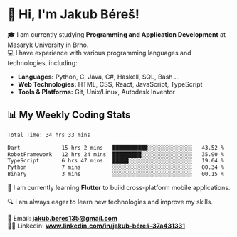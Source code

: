 # 👋 Hi, I'm Jakub Béreš!

🎓 I am currently studying **Programming and Application Development** at Masaryk University in Brno.  
💻 I have experience with various programming languages and technologies, including:  
   - **Languages:** Python, C, Java, C#, Haskell, SQL, Bash ...  
   - **Web Technologies:** HTML, CSS, React, JavaScript, TypeScript  
   - **Tools & Platforms:** Git, Unix/Linux, Autodesk Inventor

## 📊 My Weekly Coding Stats
<!--START_SECTION:waka-->

```txt
Total Time: 34 hrs 33 mins

Dart             15 hrs 2 mins   ███████████░░░░░░░░░░░░░░   43.52 %
RobotFramework   12 hrs 24 mins  █████████░░░░░░░░░░░░░░░░   35.90 %
TypeScript       6 hrs 47 mins   █████░░░░░░░░░░░░░░░░░░░░   19.64 %
Python           7 mins          ░░░░░░░░░░░░░░░░░░░░░░░░░   00.34 %
Binary           3 mins          ░░░░░░░░░░░░░░░░░░░░░░░░░   00.15 %
```

<!--END_SECTION:waka-->

🚀 I am currently learning **Flutter** to build cross-platform mobile applications.  

🔍 I am always eager to learn new technologies and improve my skills.  

📩 Email:        **jakub.beres135@gmail.com**  
🧑‍💻 Linkedin:     **www.linkedin.com/in/jakub-béreš-37a431331**


